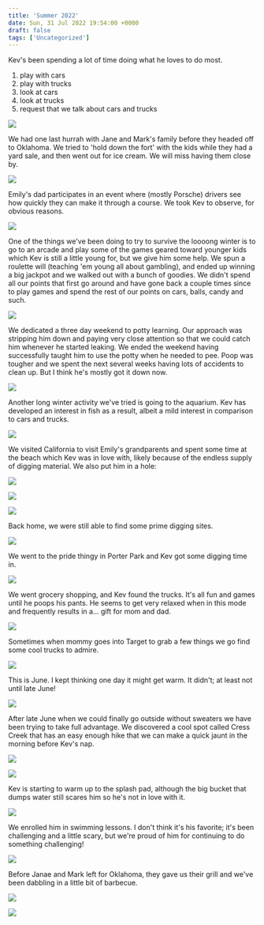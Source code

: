```yaml
---
title: 'Summer 2022'
date: Sun, 31 Jul 2022 19:54:00 +0000
draft: false
tags: ['Uncategorized']
---
```


Kev's been spending a lot of time doing what he loves to do most.

1.  play with cars
2.  play with trucks
3.  look at cars
4.  look at trucks
5.  request that we talk about cars and trucks

![](https://dallincoons.files.wordpress.com/2022/07/img_3877.jpg?w=768)

We had one last hurrah with Jane and Mark's family before they headed off to Oklahoma. We tried to 'hold down the fort' with the kids while they had a yard sale, and then went out for ice cream. We will miss having them close by.

![](https://dallincoons.files.wordpress.com/2022/07/img_0709.jpg?w=768)

Emily's dad participates in an event where (mostly Porsche) drivers see how quickly they can make it through a course. We took Kev to observe, for obvious reasons.

![](https://dallincoons.files.wordpress.com/2022/07/img_3890.jpg?w=768)

One of the things we've been doing to try to survive the loooong winter is to go to an arcade and play some of the games geared toward younger kids which Kev is still a little young for, but we give him some help. We spun a roulette will (teaching 'em young all about gambling), and ended up winning a big jackpot and we walked out with a bunch of goodies. We didn't spend all our points that first go around and have gone back a couple times since to play games and spend the rest of our points on cars, balls, candy and such.

![](https://dallincoons.files.wordpress.com/2022/07/img_0762.jpg?w=768)

We dedicated a three day weekend to potty learning. Our approach was stripping him down and paying very close attention so that we could catch him whenever he started leaking. We ended the weekend having successfully taught him to use the potty when he needed to pee. Poop was tougher and we spent the next several weeks having lots of accidents to clean up. But I think he's mostly got it down now.

![](https://dallincoons.files.wordpress.com/2022/07/img_0773.jpg?w=768)

Another long winter activity we've tried is going to the aquarium. Kev has developed an interest in fish as a result, albeit a mild interest in comparison to cars and trucks.

![](https://dallincoons.files.wordpress.com/2022/07/img_0786.jpg?w=768)

We visited California to visit Emily's grandparents and spent some time at the beach which Kev was in love with, likely because of the endless supply of digging material. We also put him in a hole:

![](https://dallincoons.files.wordpress.com/2022/07/img_0814.jpg?w=768)

![](https://dallincoons.files.wordpress.com/2022/07/img_4075.jpg?w=768)

![](https://dallincoons.files.wordpress.com/2022/07/img_4080.jpg?w=768)

Back home, we were still able to find some prime digging sites.

![](https://dallincoons.files.wordpress.com/2022/07/img_4148.jpg?w=768)

We went to the pride thingy in Porter Park and Kev got some digging time in.

![](https://dallincoons.files.wordpress.com/2022/07/img_0896.jpg?w=768)

We went grocery shopping, and Kev found the trucks. It's all fun and games until he poops his pants. He seems to get very relaxed when in this mode and frequently results in a... gift for mom and dad.

![](https://dallincoons.files.wordpress.com/2022/07/img_4171.jpg?w=768)

Sometimes when mommy goes into Target to grab a few things we go find some cool trucks to admire.

![](https://dallincoons.files.wordpress.com/2022/07/img_0900.jpg?w=768)

This is June. I kept thinking one day it might get warm. It didn't; at least not until late June!

![](https://dallincoons.files.wordpress.com/2022/07/img_4212-1.jpg?w=768)

After late June when we could finally go outside without sweaters we have been trying to take full advantage. We discovered a cool spot called Cress Creek that has an easy enough hike that we can make a quick jaunt in the morning before Kev's nap.

![](https://dallincoons.files.wordpress.com/2022/07/img_0940.jpg?w=768)

![](https://dallincoons.files.wordpress.com/2022/07/cresscreek.jpeg?w=240)

Kev is starting to warm up to the splash pad, although the big bucket that dumps water still scares him so he's not in love with it.

![](https://dallincoons.files.wordpress.com/2022/07/splashpad.jpeg?w=240)

We enrolled him in swimming lessons. I don't think it's his favorite; it's been challenging and a little scary, but we're proud of him for continuing to do something challenging!

![](https://dallincoons.files.wordpress.com/2022/07/img_0952.jpg?w=768)

Before Janae and Mark left for Oklahoma, they gave us their grill and we've been dabbling in a little bit of barbecue.

![](https://dallincoons.files.wordpress.com/2022/07/bbq.png?w=768)

![](https://dallincoons.files.wordpress.com/2022/07/img_4177.jpg?w=1024)